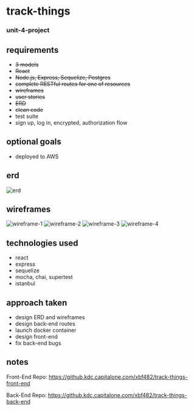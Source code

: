 # track-things

### unit-4-project

## requirements

- ~~3 models~~
- ~~React~~
- ~~Node.js, Express, Sequelize, Postgres~~
- ~~complete RESTful routes for one of resources~~
- ~~wireframes~~
- ~~user stories~~
- ~~ERD~~
- ~~clean code~~
- test suite
- sign up, log in, encrypted, authorization flow

## optional goals

- deployed to AWS

## erd

![erd](/assets/erd.png)

## wireframes

![wireframe-1](/assets/wireframe-1.png)
![wireframe-2](/assets/wireframe-2.png)
![wireframe-3](/assets/wireframe-3.png)
![wireframe-4](/assets/wireframe-4.png)

## technologies used

- react
- express
- sequelize
- mocha, chai, supertest
- istanbul

## approach taken

- design ERD and wireframes
- design back-end routes
- launch docker container
- design front-end
- fix back-end bugs

## notes

Front-End Repo: https://github.kdc.capitalone.com/xbf482/track-things-front-end

Back-End Repo: https://github.kdc.capitalone.com/xbf482/track-things-back-end